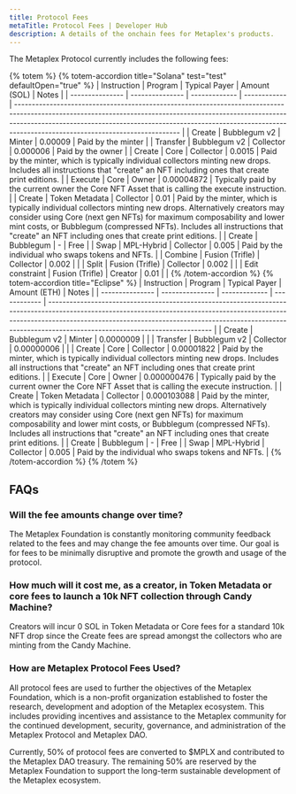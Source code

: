 ```yaml
---
title: Protocol Fees
metaTitle: Protocol Fees | Developer Hub
description: A details of the onchain fees for Metaplex's products.
---
```


The Metaplex Protocol currently includes the following fees:

{% totem %}
{% totem-accordion title="Solana" test="test" defaultOpen="true" %}
| Instruction | Program | Typical Payer | Amount (SOL) | Notes |
| --------------- | --------------- | ------------- | ------------ | ---------------------------------------------------------------------------------------------------------------------------------------------------------------------------------------------------------------------------------------------------------------------------------------- |
| Create | Bubblegum v2 | Minter | 0.00009 | Paid by the minter |
| Transfer | Bubblegum v2 | Collector | 0.000006 | Paid by the owner |
| Create | Core | Collector | 0.0015 | Paid by the minter, which is typically individual collectors minting new drops. Includes all instructions that "create" an NFT including ones that create print editions. |
| Execute | Core | Owner | 0.00004872 | Typically paid by the current owner the Core NFT Asset that is calling the execute instruction. |
| Create | Token Metadata | Collector | 0.01 | Paid by the minter, which is typically individual collectors minting new drops. Alternatively creators may consider using Core (next gen NFTs) for maximum composability and lower mint costs, or Bubblegum (compressed NFTs). Includes all instructions that "create" an NFT including ones that create print editions. |
| Create | Bubblegum | - | Free |
| Swap | MPL-Hybrid | Collector | 0.005 | Paid by the individual who swaps tokens and NFTs. |
| Combine | Fusion (Trifle) | Collector | 0.002 | |
| Split | Fusion (Trifle) | Collector | 0.002 | |
| Edit constraint | Fusion (Trifle) | Creator | 0.01 | |
{% /totem-accordion %}
{% totem-accordion title="Eclipse" %}
| Instruction | Program | Typical Payer | Amount (ETH) | Notes |
| --------------- | --------------- | ------------- | ------------ | ---------------------------------------------------------------------------------------------------------------------------------------------------------------------------------------------------------------------------------------------------------------------------------------- |
| Create | Bubblegum v2 | Minter | 0.0000009 |  |
| Transfer | Bubblegum v2 | Collector | 0.00000006 |  |
| Create | Core | Collector | 0.00001822 | Paid by the minter, which is typically individual collectors minting new drops. Includes all instructions that "create" an NFT including ones that create print editions. |
| Execute | Core | Owner | 0.000000476 | Typically paid by the current owner the Core NFT Asset that is calling the execute instruction. |
| Create | Token Metadata | Collector | 0.000103088 | Paid by the minter, which is typically individual collectors minting new drops. Alternatively creators may consider using Core (next gen NFTs) for maximum composability and lower mint costs, or Bubblegum (compressed NFTs). Includes all instructions that "create" an NFT including ones that create print editions. |
| Create | Bubblegum | - | Free |
| Swap | MPL-Hybrid | Collector | 0.005 | Paid by the individual who swaps tokens and NFTs. |
{% /totem-accordion %}
{% /totem %}

## FAQs

### Will the fee amounts change over time?

The Metaplex Foundation is constantly monitoring community feedback related to the fees and may change the fee amounts over time. Our goal is for fees to be minimally disruptive and promote the growth and usage of the protocol.

### How much will it cost me, as a creator, in Token Metadata or core fees to launch a 10k NFT collection through Candy Machine?

Creators will incur 0 SOL in Token Metadata or Core fees for a standard 10k NFT drop since the Create fees are spread amongst the collectors who are minting from the Candy Machine.

### How are Metaplex Protocol Fees Used?

All protocol fees are used to further the objectives of the Metaplex Foundation, which is a non-profit organization established to foster the research, development and adoption of the Metaplex ecosystem. This includes providing incentives and assistance to the Metaplex community for the continued development, security, governance, and administration of the Metaplex Protocol and Metaplex DAO.

Currently, 50% of protocol fees are converted to $MPLX and contributed to the Metaplex DAO treasury. The remaining 50% are reserved by the Metaplex Foundation to support the long-term sustainable development of the Metaplex ecosystem.
